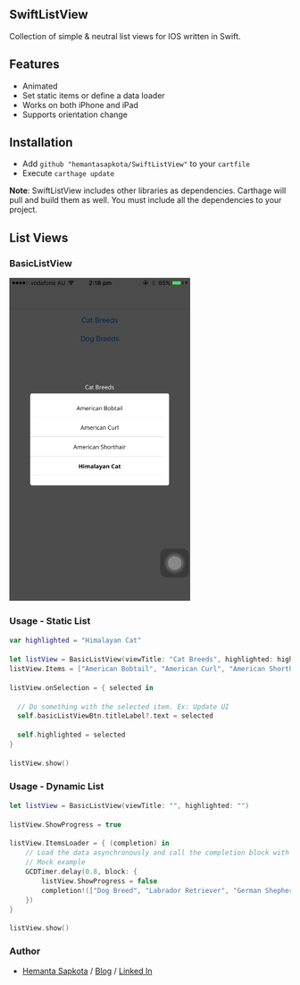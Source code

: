 ## SwiftListView
Collection of simple &amp; neutral list views for IOS written in Swift.

## Features

* Animated
* Set static items or define a data loader
* Works on both iPhone and iPad
* Supports orientation change

## Installation

* Add ```github "hemantasapkota/SwiftListView"``` to your ```cartfile```
* Execute ```carthage update```

**Note**: SwiftListView includes other libraries as dependencies. Carthage will pull and build them as well. You must include all the dependencies to your project. 

## List Views

### BasicListView

![Screenshot](ss1.png)

### Usage - Static List

```swift
var highlighted = "Himalayan Cat"

let listView = BasicListView(viewTitle: "Cat Breeds", highlighted: highlighted)
listView.Items = ["American Bobtail", "American Curl", "American Shorthair", "Himalayan Cat"]

listView.onSelection = { selected in  

  // Do something with the selected item. Ex: Update UI
  self.basicListViewBtn.titleLabel?.text = selected

  self.highlighted = selected
}

listView.show()

```

### Usage - Dynamic List

```swift
let listView = BasicListView(viewTitle: "", highlighted: "")

listView.ShowProgress = true

listView.ItemsLoader = { (completion) in
    // Load the data asynchronously and call the completion block with the returned array
    // Mock example
    GCDTimer.delay(0.8, block: {
        listView.ShowProgress = false
        completion!(["Dog Breed", "Labrador Retriever", "German Shepherd"))
    })
}

listView.show()
```

### Author ###
* [Hemanta Sapkota](https://twitter.com/ozhemanta) / [Blog](http://hemantasapkota.github.io/) / [Linked In](https://au.linkedin.com/in/hemantasapkota)
